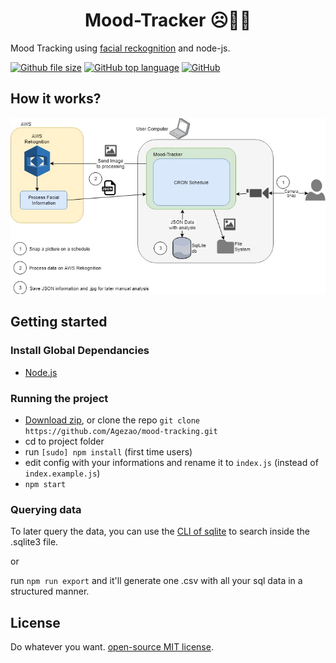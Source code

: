 <h1 align="center" style="border:none;">
Mood-Tracker ☹️🔬😀
</h1>

Mood Tracking using <a href="https://aws.amazon.com/rekognition/" target="_blank">facial reckognition</a> and node-js.

[![Github file size](https://img.shields.io/github/size/webcaetano/craft/build/phaser-craft.min.js.svg)](https://github.com/Agezao/mood-tracking)
[![GitHub top language](https://img.shields.io/github/languages/top/badges/shields.svg)](https://github.com/Agezao/mood-tracking)
[![GitHub](https://img.shields.io/github/license/mashape/apistatus.svg)](https://github.com/Agezao/mood-tracking)

## How it works?
<img src="https://github.com/Agezao/mood-tracking/blob/master/drawings/mood-tracker.jpg?raw=true" width="600" />


## Getting started

### Install Global Dependancies
  * [Node.js](http://nodejs.org)

### Running the project
  * [Download zip](https://github.com/agezao/mood-tracking/archive/master.zip), or clone the repo `git clone https://github.com/Agezao/mood-tracking.git`
  * cd to project folder
  * run `[sudo] npm install` (first time users)
  * edit config with your informations and rename it to `index.js` (instead of `index.example.js`)
  * `npm start`

### Querying data

To later query the data, you can use the [CLI of sqlite](https://www.sqlite.org/cli.html) to search inside the .sqlite3 file.

or

run `npm run export` and it'll generate one .csv with all your sql data in a structured manner.

## License

Do whatever you want. [open-source MIT license](http://opensource.org/licenses/mit-license.php).
